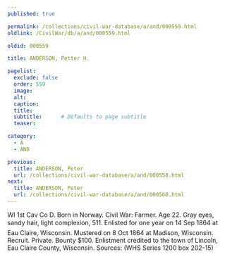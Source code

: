 ```yaml
---
published: true

permalink: /collections/civil-war-database/a/and/000559.html
oldlink: /CivilWar/db/a/and/000559.html

oldid: 000559

title: ANDERSON, Petter H.

pagelist:
  exclude: false
  order: 559
  image: 
  alt:
  caption:
  title:
  subtitle:      # Defaults to page subtitle
  teaser:

category: 
  - A 
  - AND

previous:
  title: ANDERSON, Peter
  url: /collections/civil-war-database/a/and/000558.html  
next:
  title: ANDERSON, Peter
  url: /collections/civil-war-database/a/and/000560.html   
---
```

WI 1st Cav Co D. Born in Norway. Civil War: Farmer. Age 22. Gray eyes, sandy hair, light complexion, 5&#146;11&#148;. Enlisted for one year on 14 Sep 1864 at Eau Claire, Wisconsin. Mustered on 8 Oct 1864 at Madison, Wisconsin. Recruit. Private. Bounty $100. Enlistment credited to the town of Lincoln, Eau Claire County, Wisconsin. Sources: (WHS Series 1200 box 202-15)